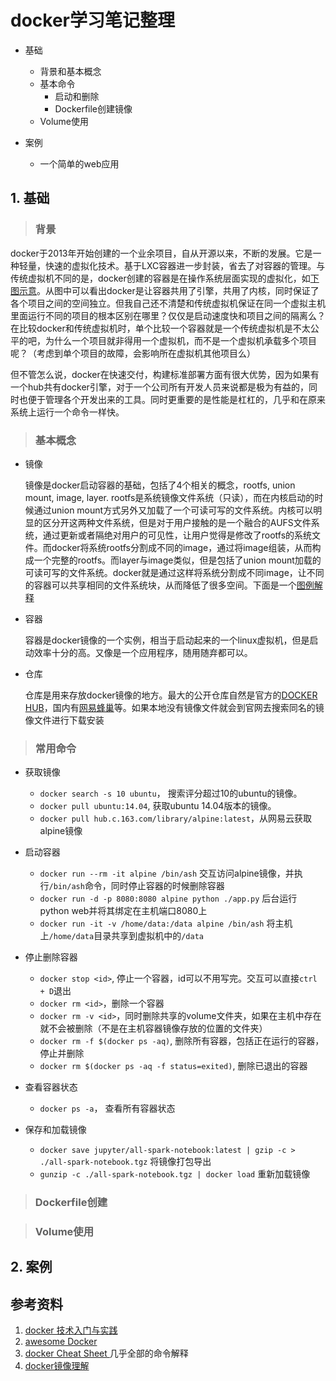 
# docker学习笔记整理

- 基础
  - 背景和基本概念
  - 基本命令
    - 启动和删除
    - Dockerfile创建镜像
  - Volume使用

- 案例
  - 一个简单的web应用

## 1. 基础

> ### 背景

docker于2013年开始创建的一个业余项目，自从开源以来，不断的发展。它是一种轻量，快速的虚拟化技术。基于LXC容器进一步封装，省去了对容器的管理。与传统虚拟机不同的是，docker创建的容器是在操作系统层面实现的虚拟化，如[下图示意](./virtualization.png)。从图中可以看出docker是让容器共用了引擎，共用了内核，同时保证了各个项目之间的空间独立。但我自己还不清楚和传统虚拟机保证在同一个虚拟主机里面运行不同的项目的根本区别在哪里？仅仅是启动速度快和项目之间的隔离么？在比较docker和传统虚拟机时，单个比较一个容器就是一个传统虚拟机是不太公平的吧，为什么一个项目就非得用一个虚拟机，而不是一个虚拟机承载多个项目呢？（考虑到单个项目的故障，会影响所在虚拟机其他项目么）

但不管怎么说，docker在快速交付，构建标准部署方面有很大优势，因为如果有一个hub共有docker引擎，对于一个公司所有开发人员来说都是极为有益的，同时也便于管理各个开发出来的工具。同时更重要的是性能是杠杠的，几乎和在原来系统上运行一个命令一样快。

> ### 基本概念

- 镜像

  镜像是docker启动容器的基础，包括了4个相关的概念，rootfs, union mount, image, layer. rootfs是系统镜像文件系统（只读），而在内核启动的时候通过union mount方式另外又加载了一个可读可写的文件系统。内核可以明显的区分开这两种文件系统，但是对于用户接触的是一个融合的AUFS文件系统，通过更新或者隔绝对用户的可见性，让用户觉得是修改了rootfs的系统文件。而docker将系统rootfs分割成不同的image，通过将image组装，从而构成一个完整的rootfs。而layer与image类似，但是包括了union mount加载的可读可写的文件系统。docker就是通过这样将系统分割成不同image，让不同的容器可以共享相同的文件系统块，从而降低了很多空间。下面是一个[图例解释](./docker_image.jpg)

- 容器

  容器是docker镜像的一个实例，相当于启动起来的一个linux虚拟机，但是启动效率十分的高。又像是一个应用程序，随用随弃都可以。

- 仓库

  仓库是用来存放docker镜像的地方。最大的公开仓库自然是官方的[DOCKER HUB][5]，国内有[网易蜂巢][ 6 ]等。如果本地没有镜像文件就会到官网去搜索同名的镜像文件进行下载安装

> ### 常用命令

- 获取镜像

  - `docker search -s 10 ubuntu`， 搜索评分超过10的ubuntu的镜像。
  - `docker pull ubuntu:14.04`, 获取ubuntu 14.04版本的镜像。
  - `docker pull hub.c.163.com/library/alpine:latest`，从网易云获取alpine镜像

- 启动容器

  - `docker run --rm -it alpine /bin/ash` 交互访问alpine镜像，并执行`/bin/ash`命令，同时停止容器的时候删除容器
  - `docker run -d -p 8080:8080 alpine python ./app.py` 后台运行python web并将其绑定在主机端口8080上
  - `docker run -it -v /home/data:/data alpine /bin/ash` 将主机上`/home/data`目录共享到虚拟机中的`/data`

- 停止删除容器

  - `docker stop <id>`, 停止一个容器，id可以不用写完。交互可以直接`ctrl + D`退出
  - `docker rm <id>`，删除一个容器
  - `docker rm -v <id>`，同时删除共享的volume文件夹，如果在主机中存在就不会被删除（不是在主机容器镜像存放的位置的文件夹）
  - `docker rm -f $(docker ps -aq)`, 删除所有容器，包括正在运行的容器，停止并删除
  - `docker rm $(docker ps -aq -f status=exited)`, 删除已退出的容器

- 查看容器状态

  - `docker ps -a`， 查看所有容器状态

- 保存和加载镜像

  - `docker save jupyter/all-spark-notebook:latest | gzip -c > ./all-spark-notebook.tgz` 将镜像打包导出
  - `gunzip -c ./all-spark-notebook.tgz | docker load` 重新加载镜像

> ### Dockerfile创建


> ### Volume使用

## 2. 案例

## 参考资料

1. [ docker 技术入门与实践 ][1]
2. [ awesome Docker ][2]
3. [ docker Cheat Sheet ][3]几乎全部的命令解释
4. [docker镜像理解][ 4 ]

[1]: https://www.gitbook.com/book/yeasy/docker_practice/details
[2]: https://github.com/veggiemonk/awesome-docker/
[3]: https://github.com/wsargent/docker-cheat-sheet
[4]: http://www.infoq.com/cn/articles/docker-source-code-analysis-part9
[5]: https://hub.docker.com/
[6]: https://c.163.com/hub#/m/home/
